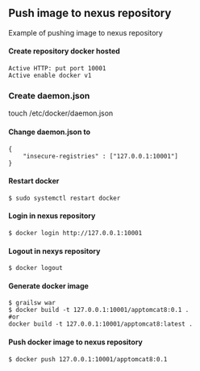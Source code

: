 ## Push image to nexus repository

Example of pushing image to nexus repository


#### Create repository docker hosted

    Active HTTP: put port 10001
    Active enable docker v1

### Create daemon.json

touch /etc/docker/daemon.json

#### Change daemon.json  to 

```
{
    "insecure-registries" : ["127.0.0.1:10001"]
}
```

#### Restart docker

```
$ sudo systemctl restart docker
```

#### Login in nexus repository

```
$ docker login http://127.0.0.1:10001
```

#### Logout in nexys repository

```
$ docker logout
```

#### Generate docker image

```
$ grailsw war
$ docker build -t 127.0.0.1:10001/apptomcat8:0.1 .
#or    
docker build -t 127.0.0.1:10001/apptomcat8:latest .
```


#### Push docker image to nexus repository

```
$ docker push 127.0.0.1:10001/apptomcat8:0.1
```

